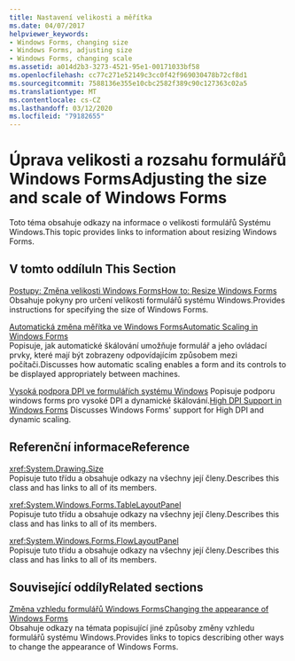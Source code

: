 ```yaml
---
title: Nastavení velikosti a měřítka
ms.date: 04/07/2017
helpviewer_keywords:
- Windows Forms, changing size
- Windows Forms, adjusting size
- Windows Forms, changing scale
ms.assetid: a014d2b3-3273-4521-95e1-00171033bf58
ms.openlocfilehash: cc77c271e52149c3cc0f42f969030478b72cf8d1
ms.sourcegitcommit: 7588136e355e10cbc2582f389c90c127363c02a5
ms.translationtype: MT
ms.contentlocale: cs-CZ
ms.lasthandoff: 03/12/2020
ms.locfileid: "79182655"
---
```

# <a name="adjusting-the-size-and-scale-of-windows-forms"></a><span data-ttu-id="75434-102">Úprava velikosti a rozsahu formulářů Windows Forms</span><span class="sxs-lookup"><span data-stu-id="75434-102">Adjusting the size and scale of Windows Forms</span></span>
<span data-ttu-id="75434-103">Toto téma obsahuje odkazy na informace o velikosti formulářů Systému Windows.</span><span class="sxs-lookup"><span data-stu-id="75434-103">This topic provides links to information about resizing Windows Forms.</span></span>  
  
## <a name="in-this-section"></a><span data-ttu-id="75434-104">V tomto oddílu</span><span class="sxs-lookup"><span data-stu-id="75434-104">In This Section</span></span>  
 [<span data-ttu-id="75434-105">Postupy: Změna velikosti Windows Forms</span><span class="sxs-lookup"><span data-stu-id="75434-105">How to: Resize Windows Forms</span></span>](how-to-resize-windows-forms.md)  
 <span data-ttu-id="75434-106">Obsahuje pokyny pro určení velikosti formulářů systému Windows.</span><span class="sxs-lookup"><span data-stu-id="75434-106">Provides instructions for specifying the size of Windows Forms.</span></span>  
  
 [<span data-ttu-id="75434-107">Automatická změna měřítka ve Windows Forms</span><span class="sxs-lookup"><span data-stu-id="75434-107">Automatic Scaling in Windows Forms</span></span>](automatic-scaling-in-windows-forms.md)  
 <span data-ttu-id="75434-108">Popisuje, jak automatické škálování umožňuje formulář a jeho ovládací prvky, které mají být zobrazeny odpovídajícím způsobem mezi počítači.</span><span class="sxs-lookup"><span data-stu-id="75434-108">Discusses how automatic scaling enables a form and its controls to be displayed appropriately between machines.</span></span>  
  
 <span data-ttu-id="75434-109">[Vysoká podpora DPI ve formulářích systému Windows](high-dpi-support-in-windows-forms.md) Popisuje podporu windows forms pro vysoké DPI a dynamické škálování.</span><span class="sxs-lookup"><span data-stu-id="75434-109">[High DPI Support in Windows Forms](high-dpi-support-in-windows-forms.md) Discusses Windows Forms' support for High DPI and dynamic scaling.</span></span>
  
## <a name="reference"></a><span data-ttu-id="75434-110">Referenční informace</span><span class="sxs-lookup"><span data-stu-id="75434-110">Reference</span></span>  
 <xref:System.Drawing.Size>  
 <span data-ttu-id="75434-111">Popisuje tuto třídu a obsahuje odkazy na všechny její členy.</span><span class="sxs-lookup"><span data-stu-id="75434-111">Describes this class and has links to all of its members.</span></span>  
  
 <xref:System.Windows.Forms.TableLayoutPanel>  
 <span data-ttu-id="75434-112">Popisuje tuto třídu a obsahuje odkazy na všechny její členy.</span><span class="sxs-lookup"><span data-stu-id="75434-112">Describes this class and has links to all of its members.</span></span>  
  
 <xref:System.Windows.Forms.FlowLayoutPanel>  
 <span data-ttu-id="75434-113">Popisuje tuto třídu a obsahuje odkazy na všechny její členy.</span><span class="sxs-lookup"><span data-stu-id="75434-113">Describes this class and has links to all of its members.</span></span>  
  
## <a name="related-sections"></a><span data-ttu-id="75434-114">Související oddíly</span><span class="sxs-lookup"><span data-stu-id="75434-114">Related sections</span></span>  
 [<span data-ttu-id="75434-115">Změna vzhledu formulářů Windows Forms</span><span class="sxs-lookup"><span data-stu-id="75434-115">Changing the appearance of Windows Forms</span></span>](changing-the-appearance-of-windows-forms.md)  
 <span data-ttu-id="75434-116">Obsahuje odkazy na témata popisující jiné způsoby změny vzhledu formulářů systému Windows.</span><span class="sxs-lookup"><span data-stu-id="75434-116">Provides links to topics describing other ways to change the appearance of Windows Forms.</span></span>
